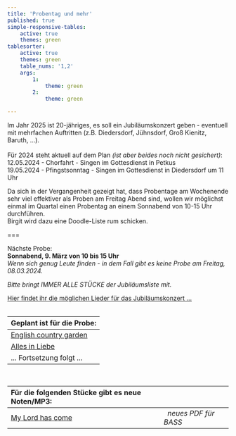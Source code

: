 ```yaml
---
title: 'Probentag und mehr'
published: true
simple-responsive-tables:
    active: true
    themes: green
tablesorter:
    active: true
    themes: green
    table_nums: '1,2'
    args:
        1:
            theme: green
        2:
            theme: green

---
```


Im Jahr 2025 ist 20-jähriges, es soll ein Jubiläumskonzert geben - eventuell mit mehrfachen Auftritten (z.B. Diedersdorf, Jühnsdorf, Groß Kienitz, Baruth, ...).
</br></br>
Für 2024 steht aktuell auf dem Plan _(ist aber beides noch nicht gesichert)_:</br>
12.05.2024 - Chorfahrt - Singen im Gottesdienst in Petkus</br>
19.05.2024 - Pfingstsonntag - Singen im Gottesdienst in Diedersdorf um 11 Uhr</br>


Da sich in der Vergangenheit gezeigt hat, dass Probentage am Wochenende sehr viel effektiver als Proben am Freitag Abend sind, wollen wir möglichst einmal im Quartal einen Probentag an einem Sonnabend von 10-15 Uhr durchführen.</br>
Birgit wird dazu eine Doodle-Liste rum schicken.

===

Nächste Probe: </br>
**Sonnabend, 9. März von 10 bis 15 Uhr** </br>
_Wenn sich genug Leute finden - in dem Fall gibt es keine Probe am Freitag, 08.03.2024._
<br/>

<i>Bitte bringt IMMER ALLE STÜCKE der Jubiläumsliste mit.</i>
<br/>

[<i class="fa fa-hand-o-right"></i> Hier findet ihr die möglichen Lieder für das Jubiläumskonzert ...](/choerchen-intern/choerchennoten/tag:Jubiläumskonzert%202025/query:Jubiläumskonzert%202025)
<br/>
<br/>

| Geplant ist für die Probe: |  
| :------------ |  
| [<i class="fa fa-hand-o-right"></i> English country garden](/choerchen-intern/choerchennoten/english_country_garden) | 
| [<i class="fa fa-hand-o-right"></i> Alles in Liebe](/choerchen-intern/choerchennoten/alles_in_liebe) | 
| ... Fortsetzung folgt ... | 

<br/>

| Für die folgenden Stücke gibt es neue Noten/MP3:|   | 
| :------------ | :------------ | 
| [<i class="fa fa-hand-o-right"></i> My Lord has come](/choerchen-intern/choerchennoten/my-lord-has-come) | <i>&nbsp;&nbsp;neues PDF für BASS</i> |

</br>&nbsp;</br>



